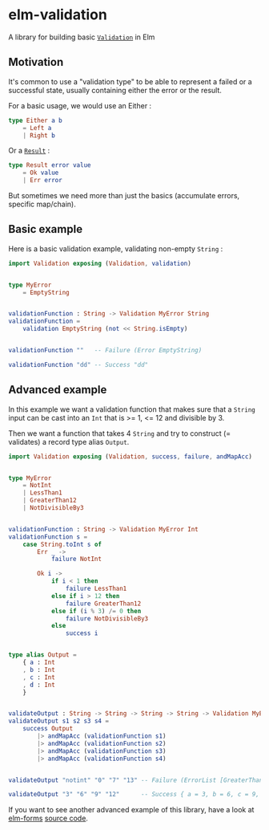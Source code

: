 # elm-validation

A library for building basic [`Validation`](http://package.elm-lang.org/packages/ozmat/elm-validation/latest/Validation#Validation) in Elm

## Motivation

It's common to use a "validation type" to be able to represent a failed or
a successful state, usually containing either the error or the result.

For a basic usage, we would use an Either :

```elm
type Either a b
    = Left a
    | Right b
```

Or a [`Result`](http://package.elm-lang.org/packages/elm-lang/core/latest/Result#Result) :

```elm
type Result error value
    = Ok value
    | Err error
```

But sometimes we need more than just the basics (accumulate errors,
specific map/chain).

## Basic example

Here is a basic validation example, validating non-empty `String` :

```elm
import Validation exposing (Validation, validation)


type MyError
    = EmptyString


validationFunction : String -> Validation MyError String
validationFunction =
    validation EmptyString (not << String.isEmpty)


validationFunction ""   -- Failure (Error EmptyString)

validationFunction "dd" -- Success "dd"
```

## Advanced example

In this example we want a validation function that makes sure that a `String`
input can be cast into an `Int` that is >= 1, <= 12 and divisible by 3.

Then we want a function that takes 4 `String` and try to construct (= validates)
a record type alias `Output`.

```elm
import Validation exposing (Validation, success, failure, andMapAcc)


type MyError
    = NotInt
    | LessThan1
    | GreaterThan12
    | NotDivisibleBy3


validationFunction : String -> Validation MyError Int
validationFunction s =
    case String.toInt s of
        Err _ ->
            failure NotInt

        Ok i ->
            if i < 1 then
                failure LessThan1
            else if i > 12 then
                failure GreaterThan12
            else if (i % 3) /= 0 then
                failure NotDivisibleBy3
            else
                success i


type alias Output =
    { a : Int
    , b : Int
    , c : Int
    , d : Int
    }


validateOutput : String -> String -> String -> String -> Validation MyError Output
validateOutput s1 s2 s3 s4 =
    success Output
        |> andMapAcc (validationFunction s1)
        |> andMapAcc (validationFunction s2)
        |> andMapAcc (validationFunction s3)
        |> andMapAcc (validationFunction s4)


validateOutput "notint" "0" "7" "13" -- Failure (ErrorList [GreaterThan12,NotDivisibleBy3,LessThan1,NotInt])

validateOutput "3" "6" "9" "12"      -- Success { a = 3, b = 6, c = 9, d = 12 }
```

If you want to see another advanced example of this library, have a look
at [elm-forms](http://package.elm-lang.org/packages/ozmat/elm-forms/latest/) [source code](https://github.com/ozmat/elm-forms).
